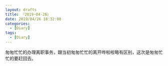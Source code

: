 ```yaml
---
layout: drafts
title: 『2019-04-26』
date: 2019/04/26 18:32:08
categories:
  - [Diary]
tags:
  - [Diary]
---
```


匆匆忙忙的办理离职事务，跟当初匆匆忙忙的离开哗啦啦略有区别，这次是匆匆忙忙的要赶回去。